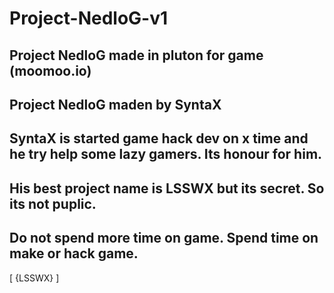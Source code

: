 # Project-NedloG-v1
Project NedloG made in pluton for game (moomoo.io)
--------------------------------------------------
Project NedloG maden by SyntaX
--------------------------------------------------
SyntaX is started game hack dev on x time and he 
try help some lazy gamers. Its honour for him. 
--------------------------------------------------
His best project name is LSSWX but its secret. So
its not puplic.
-------------------------------------------------
Do not spend more time on game. Spend time on make
or hack game.
---------------------------------------------------
[
{LSSWX}
]
